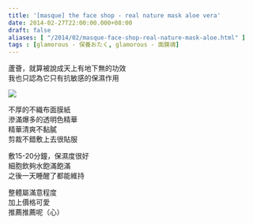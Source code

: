```yaml
---
title: '[masque] the face shop - real nature mask aloe vera'
date: 2014-02-27T22:00:00.000+08:00
draft: false
aliases: [ "/2014/02/masque-face-shop-real-nature-mask-aloe.html" ]
tags : [glamorous - 保養おたく, glamorous - 面膜魂]
---
```


蘆薈，就算被說成天上有地下無的功效  
我也只認為它只有抗敏感的保濕作用  

[![](https://3.bp.blogspot.com/-kRVoDN72TJQ/XC3x_P7xTMI/AAAAAAAADyc/HUmC43FZAl8-cmXOR4q_92LG73rA-Q58QCLcBGAs/s640/30.jpg)](https://3.bp.blogspot.com/-kRVoDN72TJQ/XC3x_P7xTMI/AAAAAAAADyc/HUmC43FZAl8-cmXOR4q_92LG73rA-Q58QCLcBGAs/s1600/30.jpg)

不厚的不織布面膜紙  
滲滿爆多的透明色精華  
精華清爽不黏膩  
剪裁不錯敷上去很貼服  
  
敷15-20分鐘，保濕度很好  
細胞飲夠水飽滿飽滿  
之後一天睡醒了都能維持  
  
整體屬滿意程度  
加上價格可愛  
推薦推薦呢（心）